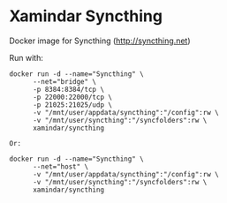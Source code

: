 # Xamindar Syncthing

Docker image for Syncthing (http://syncthing.net)

Run with:

```
docker run -d --name="Syncthing" \
      --net="bridge" \
      -p 8384:8384/tcp \
      -p 22000:22000/tcp \
      -p 21025:21025/udp \
      -v "/mnt/user/appdata/syncthing":"/config":rw \
      -v "/mnt/user/syncthing":"/syncfolders":rw \
      xamindar/syncthing

Or:

docker run -d --name="Syncthing" \
      --net="host" \
      -v "/mnt/user/appdata/syncthing":"/config":rw \ 
      -v "/mnt/user/syncthing":"/syncfolders":rw \ 
      xamindar/syncthing
```
